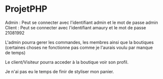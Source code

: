 # ProjetPHP

Admin : Peut se connecter avec l'identifiant admin et le mot de passe admin
Client : Peut se connecter avec l'identifiant amaury et le mot de passe 21081992

L'admin pourra gerer les commandes, les membres ainsi que la boutiques (certaines choses ne fonctionne pas comme je l'aurais voulu par manque de temps)

Le client/Visiteur pourra acceder à la boutique voir son profil.

Je n'ai pas eu le temps de finir de styliser mon panier.
